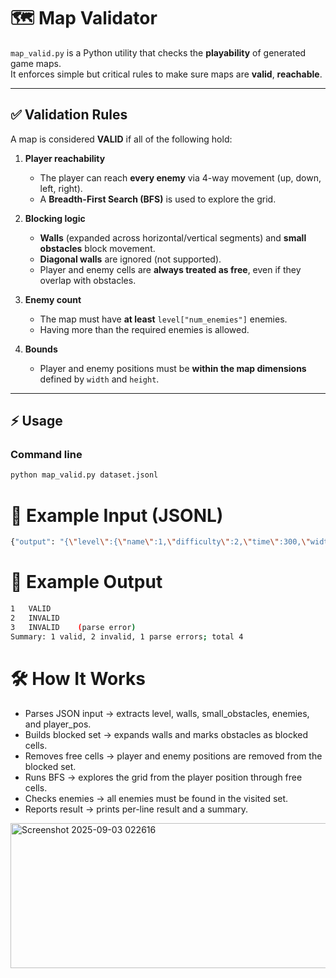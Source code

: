 # 🗺️ Map Validator

`map_valid.py` is a Python utility that checks the **playability** of generated game maps.  
It enforces simple but critical rules to make sure maps are **valid**, **reachable**.

---

## ✅ Validation Rules

A map is considered **VALID** if all of the following hold:

1. **Player reachability**
   - The player can reach **every enemy** via 4-way movement (up, down, left, right).
   - A **Breadth-First Search (BFS)** is used to explore the grid.

2. **Blocking logic**
   - **Walls** (expanded across horizontal/vertical segments) and **small obstacles** block movement.
   - **Diagonal walls** are ignored (not supported).
   - Player and enemy cells are **always treated as free**, even if they overlap with obstacles.

3. **Enemy count**
   - The map must have **at least** `level["num_enemies"]` enemies.
   - Having more than the required enemies is allowed.

4. **Bounds**
   - Player and enemy positions must be **within the map dimensions** defined by `width` and `height`.

---

## ⚡ Usage

### Command line
```bash
python map_valid.py dataset.jsonl
```

# 📂 Example Input (JSONL)
```bash
{"output": "{\"level\":{\"name\":1,\"difficulty\":2,\"time\":300,\"width\":10,\"height\":10,\"num_wall\":5,\"num_enemies\":2},\"walls\":[{\"start_pos\":{\"x\":0,\"y\":0},\"end_pos\":{\"x\":0,\"y\":9}}],\"small_obstacles\":[{\"x\":3,\"y\":3}],\"enemies\":[{\"x\":5,\"y\":5},{\"x\":7,\"y\":8}],\"player_pos\":{\"x\":1,\"y\":1}}"}
```
# 📜 Example Output
```bash
1   VALID
2   INVALID
3   INVALID    (parse error)
Summary: 1 valid, 2 invalid, 1 parse errors; total 4
```

# 🛠️ How It Works
  - Parses JSON input → extracts level, walls, small_obstacles, enemies, and player_pos.
  - Builds blocked set → expands walls and marks obstacles as blocked cells.
  - Removes free cells → player and enemy positions are removed from the blocked set.
  - Runs BFS → explores the grid from the player position through free cells.
  - Checks enemies → all enemies must be found in the visited set.
  - Reports result → prints per-line result and a summary.

<img width="1483" height="232" alt="Screenshot 2025-09-03 022616" src="https://github.com/user-attachments/assets/167e69c9-833a-41ea-a309-8f5898869f9b" />




